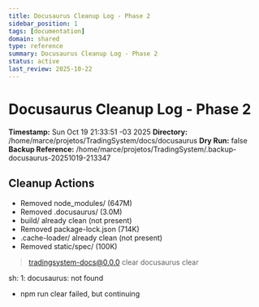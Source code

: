 ```yaml
---
title: Docusaurus Cleanup Log - Phase 2
sidebar_position: 1
tags: [documentation]
domain: shared
type: reference
summary: Docusaurus Cleanup Log - Phase 2
status: active
last_review: 2025-10-22
---
```


# Docusaurus Cleanup Log - Phase 2

**Timestamp:** Sun Oct 19 21:33:51 -03 2025
**Directory:** /home/marce/projetos/TradingSystem/docs/docusaurus
**Dry Run:** false
**Backup Reference:** /home/marce/projetos/TradingSystem/.backup-docusaurus-20251019-213347

## Cleanup Actions

- Removed node_modules/ (647M)
- Removed .docusaurus/ (3.0M)
- build/ already clean (not present)
- Removed package-lock.json (714K)
- .cache-loader/ already clean (not present)
- Removed static/spec/ (100K)

> tradingsystem-docs@0.0.0 clear
> docusaurus clear

sh: 1: docusaurus: not found
- npm run clear failed, but continuing
